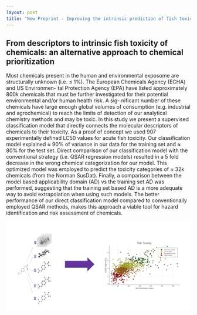 ```yaml
---
layout: post
title: "New Preprint - Improving the intrinsic prediction of fish toxicity"
---
```


## From descriptors to intrinsic fish toxicity of chemicals: an alternative approach to chemical prioritization

Most chemicals present in the human and environmental exposome are structurally unknown (i.e. ≤ 1%). The European Chemicals Agency (ECHA) and US Environmen- tal Protection Agency (EPA) have listed approximately 800k chemicals that must be further investigated for their potential environmental and/or human health risk. A sig- nificant number of these chemicals have large enough global volumes of consumption (e.g. industrial and agrochemical) to reach the limits of detection of our analytical chemistry methods and may be toxic. In this study we present a supervised classification model that directly connects the molecular descriptors of chemicals to their toxicity. As a proof of concept we used 907 experimentally defined LC50 values for acute fish toxicity. Our classification model explained ≈ 90% of variance in our data for the training set and ≈ 80% for the test set. Direct comparison of our classification model with the conventional strategy (i.e. QSAR regression models) resulted in a 5 fold decrease in the wrong chemical categorization for our model. This optimized model was employed to predict the toxicity categories of ≈ 32k chemicals (from the Norman SusDat). Finally, a comparison between the model based applicability domain (AD) vs the training set AD was performed, suggesting that the training set based AD is a more adequate way to avoid extrapolation when using such models. The better performance of our direct classification model compared to conventionally employed QSAR methods, makes this approach a viable tool for hazard identification and risk assessment of chemicals.

![Graphical Abstract](https://github.com/EMCMS/emcms/blob/gh-pages/assets/img/TOC_fishTox.png?raw=true)